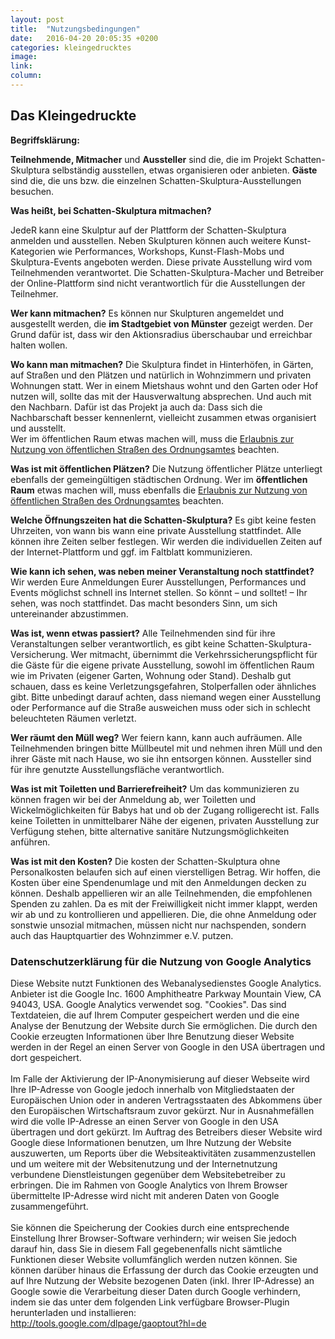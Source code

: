 ```yaml
---
layout: post
title:  "Nutzungsbedingungen"
date:   2016-04-20 20:05:35 +0200
categories: kleingedrucktes
image:
link:
column:
---
```



<h2>Das Kleingedruckte</h2>
<p><b>Begriffsklärung: </b></p>
<p><b>Teilnehmende, Mitmacher</b> und <b>Aussteller</b> sind die, die im Projekt Schatten-Skulptura selbständig ausstellen, 
etwas organisieren oder anbieten. <b>Gäste</b> sind die, die uns bzw. die einzelnen Schatten-Skulptura-Ausstellungen besuchen. 
</p>
<p><b>Was heißt, bei Schatten-Skulptura mitmachen?</b></p>
<p>JedeR kann eine Skulptur auf der Plattform der Schatten-Skulptura anmelden und ausstellen. Neben Skulpturen können auch weitere Kunst-Kategorien wie Performances, Workshops, Kunst-Flash-Mobs und Skulptura-Events angeboten werden. Diese private Ausstellung wird vom Teilnehmenden verantwortet. Die Schatten-Skulptura-Macher und Betreiber der Online-Plattform sind nicht verantwortlich für die Ausstellungen der Teilnehmer.
</p>
<p><b>Wer kann mitmachen?</b>
Es können nur Skulpturen angemeldet und ausgestellt werden, die <b>im Stadtgebiet von Münster</b> gezeigt werden. Der Grund dafür ist, dass wir den Aktionsradius überschaubar und erreichbar halten wollen.
</p>
<p><b>Wo kann man mitmachen?</b>
Die Skulptura findet in Hinterhöfen, in Gärten, auf Straßen und den Plätzen und natürlich in Wohnzimmern und privaten Wohnungen statt. Wer in einem Mietshaus wohnt und den Garten oder Hof nutzen will, sollte das mit der Hausverwaltung absprechen. Und auch mit den Nachbarn. Dafür ist das Projekt ja auch da: Dass sich die Nachbarschaft besser kennenlernt, vielleicht zusammen etwas organisiert und ausstellt.
<br>Wer im öffentlichen Raum etwas machen will, muss die <a target="_blanc" href="http://www.stadt-muenster.de/ordnungsamt/startseite.html">Erlaubnis zur Nutzung von öffentlichen Straßen des Ordnungsamtes</a> 
beachten. 
</p>
<p><b>Was ist mit öffentlichen Plätzen?</b>
Die Nutzung öffentlicher Plätze unterliegt ebenfalls der gemeingültigen städtischen Ordnung. Wer im <b>öffentlichen Raum</b> etwas machen will, muss ebenfalls die <a target="_blanc" href="http://www.stadt-muenster.de/ordnungsamt/startseite.html">
Erlaubnis zur Nutzung von öffentlichen Straßen des Ordnungsamtes</a> beachten. 
</p>
<p><b>Welche Öffnungszeiten hat die Schatten-Skulptura?</b>
Es gibt keine festen Uhrzeiten, von wann bis wann eine private Ausstellung stattfindet. Alle können ihre Zeiten selber festlegen. Wir werden die individuellen Zeiten auf der Internet-Plattform und ggf. im Faltblatt kommunizieren.
</p>
<p><b>Wie kann ich sehen, was neben meiner Veranstaltung noch stattfindet?</b>
Wir werden Eure Anmeldungen Eurer Ausstellungen, Performances und Events möglichst schnell ins Internet stellen. So könnt – und solltet! – Ihr sehen, was noch stattfindet. Das macht besonders Sinn, um sich untereinander abzustimmen.
</p>
<p><b>Was ist, wenn etwas passiert?</b>
Alle Teilnehmenden sind für ihre Veranstaltungen selber verantwortlich, es gibt keine Schatten-Skulptura-Versicherung. Wer mitmacht, übernimmt die Verkehrssicherungspflicht für die Gäste für die eigene private Ausstellung, sowohl im öffentlichen Raum wie im Privaten (eigener Garten, Wohnung oder Stand). Deshalb gut schauen, dass es keine Verletzungsgefahren, Stolperfallen oder ähnliches gibt. Bitte unbedingt darauf achten, dass niemand wegen einer Ausstellung oder Performance auf die Straße ausweichen muss oder sich in schlecht beleuchteten Räumen verletzt.
</p>
<p><b>Wer räumt den Müll weg?</b>
Wer feiern kann, kann auch aufräumen. Alle Teilnehmenden bringen bitte Müllbeutel mit und nehmen ihren Müll und den ihrer Gäste mit nach Hause, wo sie ihn entsorgen können. Aussteller sind für ihre genutzte Ausstellungsfläche verantwortlich.
</p>
<p><b>Was ist mit Toiletten und Barrierefreiheit?</b>
Um das kommunizieren zu können fragen wir bei der Anmeldung ab, wer Toiletten und Wickelmöglichkeiten für Babys hat und ob der Zugang rolligerecht ist. Falls keine Toiletten in unmittelbarer Nähe der eigenen, privaten Ausstellung zur Verfügung stehen, bitte alternative sanitäre Nutzungsmöglichkeiten anführen.
</p>
<p><b>Was ist mit den Kosten?</b>
Die kosten der Schatten-Skulptura ohne Personalkosten belaufen sich auf einen vierstelligen Betrag. Wir hoffen, die Kosten über eine Spendenumlage und mit den Anmeldungen decken zu können. Deshalb appellieren wir an alle Teilnehmenden, die empfohlenen Spenden zu zahlen. Da es mit der Freiwilligkeit nicht immer klappt, werden wir ab und zu kontrollieren und appellieren. Die, die ohne Anmeldung oder sonstwie unsozial mitmachen, müssen nicht nur nachspenden, sondern auch das Hauptquartier des Wohnzimmer e.V. putzen.
</p>

<p><h3>Datenschutzerklärung für die Nutzung von Google Analytics</h3>
<p>Diese Website nutzt Funktionen des  Webanalysedienstes Google Analytics. Anbieter ist die Google Inc. 1600 Amphitheatre Parkway Mountain View, CA 94043, USA. Google Analytics verwendet sog. "Cookies". Das sind Textdateien, die auf Ihrem Computer gespeichert werden und die eine Analyse der Benutzung der Website durch Sie ermöglichen. Die durch den Cookie erzeugten Informationen über Ihre Benutzung dieser Website werden in der Regel an einen Server von Google in den USA übertragen und dort gespeichert.<br>
<br>
Im Falle der Aktivierung der IP-Anonymisierung auf dieser Webseite wird Ihre IP-Adresse von Google jedoch innerhalb von Mitgliedstaaten der Europäischen Union oder in anderen Vertragsstaaten des Abkommens über den Europäischen Wirtschaftsraum zuvor gekürzt. Nur in Ausnahmefällen wird die volle IP-Adresse an einen Server von Google in den USA übertragen und dort gekürzt. Im Auftrag des Betreibers dieser Website wird Google diese Informationen benutzen, um Ihre Nutzung der Website auszuwerten, um Reports über die Websiteaktivitäten zusammenzustellen und um weitere mit der Websitenutzung und der Internetnutzung verbundene Dienstleistungen gegenüber dem Websitebetreiber zu erbringen. Die im Rahmen von Google Analytics von Ihrem Browser übermittelte IP-Adresse wird nicht mit anderen Daten von Google zusammengeführt.<br>
<br>
Sie können die Speicherung der Cookies durch eine entsprechende Einstellung Ihrer Browser-Software verhindern; wir weisen Sie jedoch darauf hin, dass Sie in diesem Fall gegebenenfalls nicht sämtliche Funktionen dieser Website vollumfänglich werden nutzen können. Sie können darüber hinaus die Erfassung der durch das Cookie erzeugten und auf Ihre Nutzung der Website bezogenen Daten (inkl. Ihrer IP-Adresse) an Google sowie die Verarbeitung dieser Daten durch Google verhindern, indem sie das unter dem folgenden Link verfügbare Browser-Plugin herunterladen und installieren: <br>
<a target="_blanc" href="http://tools.google.com/dlpage/gaoptout?hl=de">http://tools.google.com/dlpage/gaoptout?hl=de</a>
<br>
<br>
<p>
<p>
<p>
